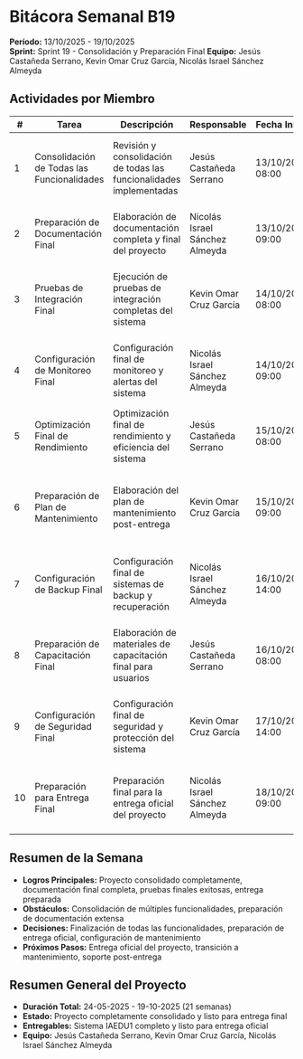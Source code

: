 # Bitácora Semanal B19
**Período:** 13/10/2025 - 19/10/2025  
**Sprint:** Sprint 19 - Consolidación y Preparación Final
**Equipo:** Jesús Castañeda Serrano, Kevin Omar Cruz García, Nicolás Israel Sánchez Almeyda

## Actividades por Miembro

| # | Tarea | Descripción | Responsable | Fecha Inicio | Fecha Fin | Evidencias | Observaciones |
|---|-------|-------------|-------------|--------------|-----------|------------|---------------|
| 1 | Consolidación de Todas las Funcionalidades | Revisión y consolidación de todas las funcionalidades implementadas | Jesús Castañeda Serrano | 13/10/2025 08:00 | 19/10/2025 17:00 | funcionalidades consolidadas, pruebas completas, documentación final | Todas las funcionalidades consolidadas |
| 2 | Preparación de Documentación Final | Elaboración de documentación completa y final del proyecto | Nicolás Israel Sánchez Almeyda | 13/10/2025 09:00 | 19/10/2025 16:00 | documentación final completa, manuales actualizados, guías de usuario | Documentación final completa |
| 3 | Pruebas de Integración Final | Ejecución de pruebas de integración completas del sistema | Kevin Omar Cruz García | 14/10/2025 08:00 | 18/10/2025 15:00 | pruebas de integración completadas, reportes de pruebas, validación final | Integración validada completamente |
| 4 | Configuración de Monitoreo Final | Configuración final de monitoreo y alertas del sistema | Nicolás Israel Sánchez Almeyda | 14/10/2025 09:00 | 17/10/2025 14:00 | monitoreo final configurado, alertas optimizadas, dashboards finales | Monitoreo final configurado |
| 5 | Optimización Final de Rendimiento | Optimización final de rendimiento y eficiencia del sistema | Jesús Castañeda Serrano | 15/10/2025 08:00 | 19/10/2025 17:00 | rendimiento optimizado, métricas finales, análisis de eficiencia | Rendimiento final optimizado |
| 6 | Preparación de Plan de Mantenimiento | Elaboración del plan de mantenimiento post-entrega | Kevin Omar Cruz García | 15/10/2025 09:00 | 18/10/2025 18:00 | plan de mantenimiento elaborado, cronogramas definidos, responsabilidades asignadas | Plan de mantenimiento completo |
| 7 | Configuración de Backup Final | Configuración final de sistemas de backup y recuperación | Nicolás Israel Sánchez Almeyda | 16/10/2025 14:00 | 19/10/2025 16:00 | backup final configurado, recuperación probada, documentación de DR | Sistema de backup final configurado |
| 8 | Preparación de Capacitación Final | Elaboración de materiales de capacitación final para usuarios | Jesús Castañeda Serrano | 16/10/2025 08:00 | 18/10/2025 18:00 | materiales de capacitación finales, sesiones preparadas, evaluaciones listas | Capacitación final preparada |
| 9 | Configuración de Seguridad Final | Configuración final de seguridad y protección del sistema | Kevin Omar Cruz García | 17/10/2025 14:00 | 19/10/2025 19:00 | seguridad final configurada, auditoría completada, certificaciones validadas | Seguridad final configurada |
| 10 | Preparación para Entrega Final | Preparación final para la entrega oficial del proyecto | Nicolás Israel Sánchez Almeyda | 18/10/2025 09:00 | 19/10/2025 17:00 | entrega preparada, presentación final, documentación de entrega | Proyecto listo para entrega final |

## Resumen de la Semana
- **Logros Principales:** Proyecto consolidado completamente, documentación final completa, pruebas finales exitosas, entrega preparada
- **Obstáculos:** Consolidación de múltiples funcionalidades, preparación de documentación extensa
- **Decisiones:** Finalización de todas las funcionalidades, preparación de entrega oficial, configuración de mantenimiento
- **Próximos Pasos:** Entrega oficial del proyecto, transición a mantenimiento, soporte post-entrega

## Resumen General del Proyecto
- **Duración Total:** 24-05-2025 - 19-10-2025 (21 semanas)
- **Estado:** Proyecto completamente consolidado y listo para entrega final
- **Entregables:** Sistema IAEDU1 completo y listo para entrega oficial
- **Equipo:** Jesús Castañeda Serrano, Kevin Omar Cruz García, Nicolás Israel Sánchez Almeyda


